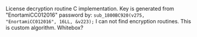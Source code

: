 License decryption routine C implementation. Key is generated from "EnortamiCC012016" password by:
``sub_1800BC920(v275, "EnortamiCC012016", 16LL, &v223);``
I can not find encryption routines. This is custom algorithm. Whitebox?